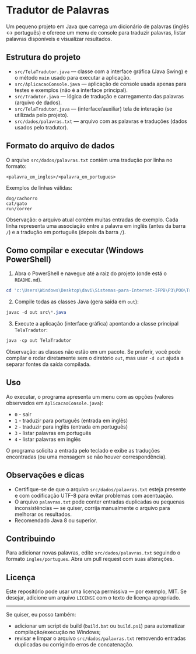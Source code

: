 # Tradutor de Palavras

Um pequeno projeto em Java que carrega um dicionário de palavras (inglês <-> português) e oferece um menu de console para traduzir palavras, listar palavras disponíveis e visualizar resultados.

## Estrutura do projeto

- `src/TelaTradutor.java` — classe com a interface gráfica (Java Swing) e o método `main` usado para executar a aplicação.
- `src/AplicacaoConsole.java` — aplicação de console usada apenas para testes e exemplos (não é a interface principal).
- `src/Tradutor.java` — lógica de tradução e carregamento das palavras (arquivo de dados).
- `src/TelaTradutor.java` — (interface/auxiliar) tela de interação (se utilizada pelo projeto).
- `src/dados/palavras.txt` — arquivo com as palavras e traduções (dados usados pelo tradutor).

## Formato do arquivo de dados

O arquivo `src/dados/palavras.txt` contém uma tradução por linha no formato:

```
<palavra_em_ingles>/<palavra_em_portugues>
```

Exemplos de linhas válidas:

```
dog/cachorro
cat/gato
run/correr
```

Observação: o arquivo atual contém muitas entradas de exemplo. Cada linha representa uma associação entre a palavra em inglês (antes da barra `/`) e a tradução em português (depois da barra `/`).

## Como compilar e executar (Windows PowerShell)

1. Abra o PowerShell e navegue até a raiz do projeto (onde está o `README.md`).

```powershell
cd 'c:\Users\Windows\Desktop\davi\Sistemas-para-Internet-IFPB\P3\POO\TradutorDePalavras'
```

2. Compile todas as classes Java (gera saída em `out`):

```powershell
javac -d out src\*.java
```

3. Execute a aplicação (interface gráfica) apontando a classe principal `TelaTradutor`:

```powershell
java -cp out TelaTradutor
```

Observação: as classes não estão em um pacote. Se preferir, você pode compilar e rodar diretamente sem o diretório `out`, mas usar `-d out` ajuda a separar fontes da saída compilada.

## Uso

Ao executar, o programa apresenta um menu com as opções (valores observados em `AplicacaoConsole.java`):

- `0` - sair
- `1` - traduzir para português (entrada em inglês)
- `2` - traduzir para inglês (entrada em português)
- `3` - listar palavras em português
- `4` - listar palavras em inglês

O programa solicita a entrada pelo teclado e exibe as traduções encontradas (ou uma mensagem se não houver correspondência).

## Observações e dicas

- Certifique-se de que o arquivo `src/dados/palavras.txt` esteja presente e com codificação UTF-8 para evitar problemas com acentuação.
- O arquivo `palavras.txt` pode conter entradas duplicadas ou pequenas inconsistências — se quiser, corrija manualmente o arquivo para melhorar os resultados.
- Recomendado Java 8 ou superior.

## Contribuindo

Para adicionar novas palavras, edite `src/dados/palavras.txt` seguindo o formato `ingles/portugues`. Abra um pull request com suas alterações.

## Licença

Este repositório pode usar uma licença permissiva — por exemplo, MIT. Se desejar, adicione um arquivo `LICENSE` com o texto de licença apropriado.

---

Se quiser, eu posso também:

- adicionar um script de build (`build.bat` ou `build.ps1`) para automatizar compilação/execução no Windows;
- revisar e limpar o arquivo `src/dados/palavras.txt` removendo entradas duplicadas ou corrigindo erros de concatenação.


